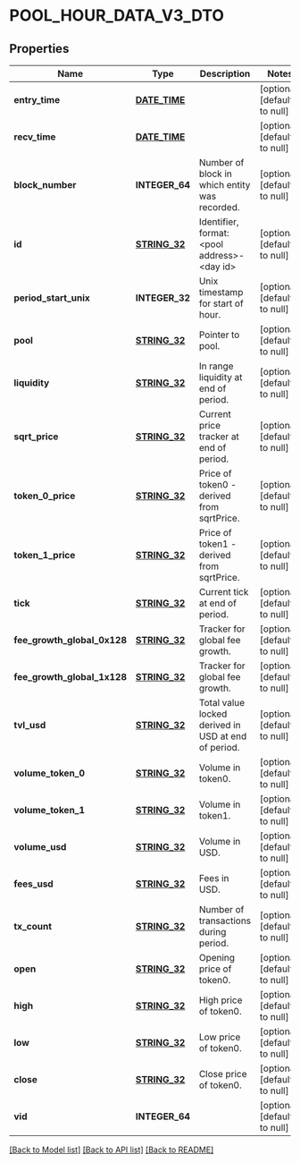 # POOL_HOUR_DATA_V3_DTO

## Properties
Name | Type | Description | Notes
------------ | ------------- | ------------- | -------------
**entry_time** | [**DATE_TIME**](DATE_TIME.md) |  | [optional] [default to null]
**recv_time** | [**DATE_TIME**](DATE_TIME.md) |  | [optional] [default to null]
**block_number** | **INTEGER_64** | Number of block in which entity was recorded. | [optional] [default to null]
**id** | [**STRING_32**](STRING_32.md) | Identifier, format: &lt;pool address&gt;-&lt;day id&gt; | [optional] [default to null]
**period_start_unix** | **INTEGER_32** | Unix timestamp for start of hour. | [optional] [default to null]
**pool** | [**STRING_32**](STRING_32.md) | Pointer to pool. | [optional] [default to null]
**liquidity** | [**STRING_32**](STRING_32.md) | In range liquidity at end of period. | [optional] [default to null]
**sqrt_price** | [**STRING_32**](STRING_32.md) | Current price tracker at end of period. | [optional] [default to null]
**token_0_price** | [**STRING_32**](STRING_32.md) | Price of token0 - derived from sqrtPrice. | [optional] [default to null]
**token_1_price** | [**STRING_32**](STRING_32.md) | Price of token1 - derived from sqrtPrice. | [optional] [default to null]
**tick** | [**STRING_32**](STRING_32.md) | Current tick at end of period. | [optional] [default to null]
**fee_growth_global_0x128** | [**STRING_32**](STRING_32.md) | Tracker for global fee growth. | [optional] [default to null]
**fee_growth_global_1x128** | [**STRING_32**](STRING_32.md) | Tracker for global fee growth. | [optional] [default to null]
**tvl_usd** | [**STRING_32**](STRING_32.md) | Total value locked derived in USD at end of period. | [optional] [default to null]
**volume_token_0** | [**STRING_32**](STRING_32.md) | Volume in token0. | [optional] [default to null]
**volume_token_1** | [**STRING_32**](STRING_32.md) | Volume in token1. | [optional] [default to null]
**volume_usd** | [**STRING_32**](STRING_32.md) | Volume in USD. | [optional] [default to null]
**fees_usd** | [**STRING_32**](STRING_32.md) | Fees in USD. | [optional] [default to null]
**tx_count** | [**STRING_32**](STRING_32.md) | Number of transactions during period. | [optional] [default to null]
**open** | [**STRING_32**](STRING_32.md) | Opening price of token0. | [optional] [default to null]
**high** | [**STRING_32**](STRING_32.md) | High price of token0. | [optional] [default to null]
**low** | [**STRING_32**](STRING_32.md) | Low price of token0. | [optional] [default to null]
**close** | [**STRING_32**](STRING_32.md) | Close price of token0. | [optional] [default to null]
**vid** | **INTEGER_64** |  | [optional] [default to null]

[[Back to Model list]](../README.md#documentation-for-models) [[Back to API list]](../README.md#documentation-for-api-endpoints) [[Back to README]](../README.md)


